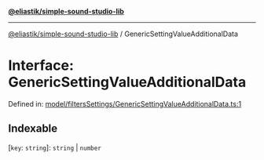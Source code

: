 [**@eliastik/simple-sound-studio-lib**](../README.md)

***

[@eliastik/simple-sound-studio-lib](../globals.md) / GenericSettingValueAdditionalData

# Interface: GenericSettingValueAdditionalData

Defined in: [model/filtersSettings/GenericSettingValueAdditionalData.ts:1](https://github.com/Eliastik/simple-sound-studio-lib/blob/e2381543acd624d47bf0e56bee059ac07e0632f6/lib/model/filtersSettings/GenericSettingValueAdditionalData.ts#L1)

## Indexable

\[`key`: `string`\]: `string` \| `number`

